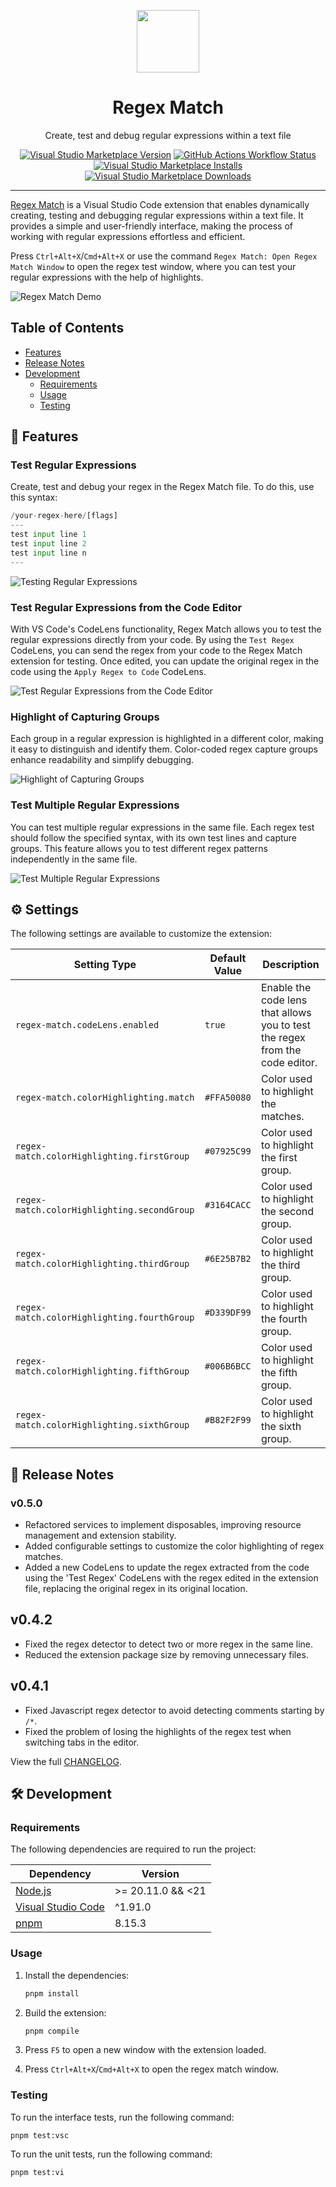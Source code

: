 <p align="center">
  <img src="./resources/icon.png" align="center" width="100px" height="100px">
</p>

<h1 align="center">
  Regex Match
</h1>

<p align="center">
  Create, test and debug regular expressions within a text file
</p>

<p align="center">
  <a href="https://marketplace.visualstudio.com/items?itemName=pedrohenrique-ql.regex-match">
    <img alt="Visual Studio Marketplace Version" src="https://img.shields.io/visual-studio-marketplace/v/pedrohenrique-ql.regex-match?logo=visualstudiocode&logoColor=007acc&label=VS%20Marketplace&labelColor=2c2c32&color=007acc"></a>
  <a href="https://github.com/pedrohenrique-ql/vscode-regex-match/actions?query=branch%3Acanary">
    <img alt="GitHub Actions Workflow Status" src="https://img.shields.io/github/actions/workflow/status/pedrohenrique-ql/vscode-regex-match/ci.yaml?branch=canary&logo=github&label=CI&labelColor=2c2c32"></a>
  <a href="https://marketplace.visualstudio.com/items?itemName=pedrohenrique-ql.regex-match">
    <img alt="Visual Studio Marketplace Installs" src="https://img.shields.io/visual-studio-marketplace/i/pedrohenrique-ql.regex-match?logo=visualstudiocode&logoColor=007acc&label=Installs&labelColor=2c2c32&color=007acc"></a>
  <a href="https://marketplace.visualstudio.com/items?itemName=pedrohenrique-ql.regex-match">
    <img alt="Visual Studio Marketplace Downloads" src="https://img.shields.io/visual-studio-marketplace/d/pedrohenrique-ql.regex-match?logo=visualstudiocode&logoColor=007acc&label=Downloads&labelColor=2c2c32&color=007acc"></a>
</p>

---

[Regex Match](https://marketplace.visualstudio.com/items?itemName=pedrohenrique-ql.regex-match) is a Visual Studio Code extension that enables dynamically creating, testing and debugging regular expressions within a text file. It provides a simple and user-friendly interface, making the process of working with regular expressions effortless and efficient.

Press `Ctrl+Alt+X`/`Cmd+Alt+X` or use the command `Regex Match: Open Regex Match Window` to open the regex test window, where you can test your regular expressions with the help of highlights.

![Regex Match Demo](https://raw.githubusercontent.com/pedrohenrique-ql/vscode-regex-match/main/resources/demo.gif)

## Table of Contents

- [Features](#features)
- [Release Notes](#release-notes)
- [Development](#development)
  - [Requirements](#requirements)
  - [Usage](#usage)
  - [Testing](#testing)

## 🚀 Features

### Test Regular Expressions

Create, test and debug your regex in the Regex Match file. To do this, use this syntax:

```py
/your-regex-here/[flags]
---
test input line 1
test input line 2
test input line n
---
```

![Testing Regular Expressions](https://raw.githubusercontent.com/pedrohenrique-ql/vscode-regex-match/main/resources/test-regex-feature.gif)

### Test Regular Expressions from the Code Editor

With VS Code's CodeLens functionality, Regex Match allows you to test the regular expressions directly from your code. By using the `Test Regex` CodeLens, you can send the regex from your code to the Regex Match extension for testing. Once edited, you can update the original regex in the code using the `Apply Regex to Code` CodeLens.

![Test Regular Expressions from the Code Editor](./resources/code-lens-feature.gif)

### Highlight of Capturing Groups

Each group in a regular expression is highlighted in a different color, making it easy to distinguish and identify them. Color-coded regex capture groups enhance readability and simplify debugging.

![Highlight of Capturing Groups](https://raw.githubusercontent.com/pedrohenrique-ql/vscode-regex-match/main/resources/capturing-groups-feature.gif)

### Test Multiple Regular Expressions

You can test multiple regular expressions in the same file. Each regex test should follow the specified syntax, with its own test lines and capture groups. This feature allows you to test different regex patterns independently in the same file.

![Test Multiple Regular Expressions](https://raw.githubusercontent.com/pedrohenrique-ql/vscode-regex-match/main/resources/multiple-regex-feature.gif)

## ⚙️ Settings

The following settings are available to customize the extension:

| Setting Type                                | Default Value | Description                                                                  |
| ------------------------------------------- | ------------- | ---------------------------------------------------------------------------- |
| `regex-match.codeLens.enabled`              | `true`        | Enable the code lens that allows you to test the regex from the code editor. |
| `regex-match.colorHighlighting.match`       | `#FFA50080`   | Color used to highlight the matches.                                         |
| `regex-match.colorHighlighting.firstGroup`  | `#07925C99`   | Color used to highlight the first group.                                     |
| `regex-match.colorHighlighting.secondGroup` | `#3164CACC`   | Color used to highlight the second group.                                    |
| `regex-match.colorHighlighting.thirdGroup`  | `#6E25B7B2`   | Color used to highlight the third group.                                     |
| `regex-match.colorHighlighting.fourthGroup` | `#D339DF99`   | Color used to highlight the fourth group.                                    |
| `regex-match.colorHighlighting.fifthGroup`  | `#006B6BCC`   | Color used to highlight the fifth group.                                     |
| `regex-match.colorHighlighting.sixthGroup`  | `#B82F2F99`   | Color used to highlight the sixth group.                                     |

## 📝 Release Notes

### v0.5.0

- Refactored services to implement disposables, improving resource management and extension stability.
- Added configurable settings to customize the color highlighting of regex matches.
- Added a new CodeLens to update the regex extracted from the code using the 'Test Regex' CodeLens with the regex edited in the extension file, replacing the original regex in its original location.

## v0.4.2

- Fixed the regex detector to detect two or more regex in the same line.
- Reduced the extension package size by removing unnecessary files.

## v0.4.1

- Fixed Javascript regex detector to avoid detecting comments starting by `/*`.
- Fixed the problem of losing the highlights of the regex test when switching tabs in the editor.

View the full [CHANGELOG](./CHANGELOG.md).

## 🛠️ Development

### Requirements

The following dependencies are required to run the project:

| Dependency                                           | Version           |
| ---------------------------------------------------- | ----------------- |
| [Node.js](https://nodejs.org/)                       | >= 20.11.0 && <21 |
| [Visual Studio Code](https://code.visualstudio.com/) | ^1.91.0           |
| [pnpm](https://pnpm.io/)                             | 8.15.3            |

### Usage

1. Install the dependencies:

   ```bash
   pnpm install
   ```

2. Build the extension:

   ```bash
   pnpm compile
   ```

3. Press `F5` to open a new window with the extension loaded.
4. Press `Ctrl+Alt+X`/`Cmd+Alt+X` to open the regex match window.

### Testing

To run the interface tests, run the following command:

```
pnpm test:vsc
```

To run the unit tests, run the following command:

```
pnpm test:vi
```
